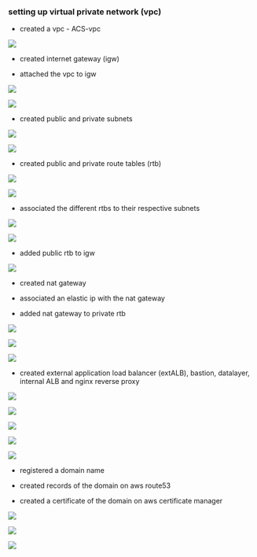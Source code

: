 ### setting up virtual private network (vpc)

- created a vpc - ACS-vpc

![](images/vpc1.png)

- created internet gateway (igw)

- attached the vpc to igw

![](images/IGW2.png)

![](images/IGWVPC2.png)

- created public and private subnets

![](images/publicsubnet3.png)

![](images/privatesubnet33.png)

- created public and private route tables (rtb)

![](images/publicrtb4.png)

![](images/privatertb44.png)

- associated the different rtbs to their respective subnets

![](images/publicsubnettortb5.png)

![](images/privatesubnettortb55.png)

- added public rtb to igw

![](images/editroutesinternetgatewaypublicrtb6.png)

- created nat gateway

- associated an elastic ip with the nat gateway

- added nat gateway to private rtb

![](images/natgatewayelasticip77.png)

![](images/elasticipnatgateway7.png)

![](images/privatertbnatgateway777.png)

- created external application load balancer (extALB), bastion, datalayer, internal ALB and nginx reverse proxy

![](images/ACSbastionALB88.png)

![](images/extALB8.png)

![](images/intALBtonginx8888.png)

![](images/securitygroupfornginxbastion888.png)

![](images/webserverALBaccess88888.png)

- registered a domain name 

- created records of the domain on aws route53

- created a certificate of the domain on aws certificate manager

![](images/awscertificateroute53record9.png)

![](images/awscertificate9.png)

![](images/awscertificateissued9.png)